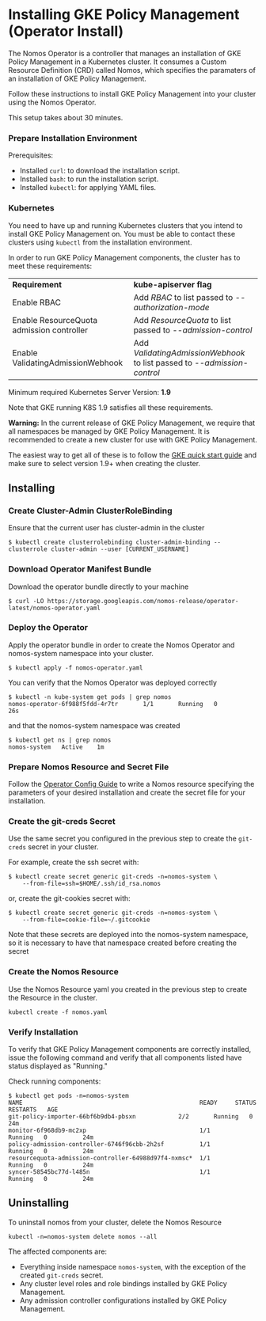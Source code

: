 # Installing GKE Policy Management (Operator Install)

The Nomos Operator is a controller that manages an installation of GKE Policy Management in a Kubernetes cluster. It consumes a Custom Resource Definition (CRD) called Nomos, which specifies the paramaters of an installation of GKE Policy Management.

Follow these instructions to install GKE Policy Management into your cluster using the Nomos Operator.

This setup takes about 30 minutes.

### Prepare Installation Environment

Prerequisites:

*   Installed `curl`: to download the installation script.
*   Installed `bash`: to run the installation script.
*   Installed `kubectl`: for applying YAML files.

### Kubernetes

You need to have up and running Kubernetes clusters that you intend to install
GKE Policy Management on. You must be able to contact these clusters using
`kubectl` from the installation environment.

In order to run GKE Policy Management components, the cluster has to meet these
requirements:

<table>
  <tr>
   <td><strong>Requirement</strong>
   </td>
   <td><strong>kube-apiserver flag</strong>
   </td>
  </tr>
  <tr>
   <td>Enable RBAC
   </td>
   <td>Add <em>RBAC</em> to list passed to <em>--authorization-mode</em>
   </td>
  </tr>
  <tr>
   <td>Enable ResourceQuota admission controller
   </td>
   <td>Add <em>ResourceQuota</em> to list passed to <em>--admission-control</em>
   </td>
  </tr>
  <tr>
   <td>Enable ValidatingAdmissionWebhook
   </td>
   <td>Add <em>ValidatingAdmissionWebhook</em> to list passed to <em>--admission-control</em>
   </td>
  </tr>
</table>

Minimum required Kubernetes Server Version: **1.9**

Note that GKE running K8S 1.9 satisfies all these requirements.

**Warning:** In the current release of GKE Policy Management, we require that
all namespaces be managed by GKE Policy Management. It is recommended to create
a new cluster for use with GKE Policy Management.

The easiest way to get all of these is to follow the
[GKE quick start guide](https://cloud.google.com/kubernetes-engine/docs/quickstart)
and make sure to select version 1.9+ when creating the cluster.

## Installing

### Create Cluster-Admin ClusterRoleBinding
Ensure that the current user has cluster-admin in the cluster

```$bash
$ kubectl create clusterrolebinding cluster-admin-binding --clusterrole cluster-admin --user [CURRENT_USERNAME]
```

### Download Operator Manifest Bundle
Download the operator bundle directly to your machine

```$bash
$ curl -LO https://storage.googleapis.com/nomos-release/operator-latest/nomos-operator.yaml
```

### Deploy the Operator
Apply the operator bundle in order to create the Nomos Operator and nomos-system namespace into your cluster.

```$bash
$ kubectl apply -f nomos-operator.yaml
```

You can verify that the Nomos Operator was deployed correctly
```$bash
$ kubectl -n kube-system get pods | grep nomos
nomos-operator-6f988f5fdd-4r7tr       1/1       Running   0          26s
```

and that the nomos-system namespace was created
```$bash
$ kubectl get ns | grep nomos
nomos-system   Active    1m
```

### Prepare Nomos Resource and Secret File
Follow the [Operator Config Guide](nomos_config.md) to write a Nomos resource specifying the parameters of your desired installation and create the secret file for your installation.

### Create the git-creds Secret

Use the same secret you configured in the previous step to create the `git-creds` secret in your cluster.

For example, create the ssh secret with:

```console
$ kubectl create secret generic git-creds -n=nomos-system \
    --from-file=ssh=$HOME/.ssh/id_rsa.nomos
```

or, create the git-cookies secret with:

```console
$ kubectl create secret generic git-creds -n=nomos-system \
    --from-file=cookie-file=~/.gitcookie
```

Note that these secrets are deployed into the nomos-system namespace, so it is necessary to have that namespace created before creating the secret

### Create the Nomos Resource

Use the Nomos Resource yaml you created in the previous step to create the Resource in the cluster.

```$bash
kubectl create -f nomos.yaml
```

### Verify Installation

To verify that GKE Policy Management components are correctly installed, issue
the following command and verify that all components listed have status
displayed as "Running."

Check running components:

```console
$ kubectl get pods -n=nomos-system
NAME                                                  READY     STATUS    RESTARTS   AGE
git-policy-importer-66bf6b9db4-pbsxn            2/2       Running   0          24m
monitor-6f968db9-mc2xp                                1/1       Running   0          24m
policy-admission-controller-6746f96cbb-2h2sf          1/1       Running   0          24m
resourcequota-admission-controller-64988d97f4-nxmsc*  1/1       Running   0          24m
syncer-58545bc77d-l485n                               1/1       Running   0          24m
```

## Uninstalling

To uninstall nomos from your cluster, delete the Nomos Resource

```$bash
kubectl -n=nomos-system delete nomos --all
```

The affected components are:

*   Everything inside namespace `nomos-system`, with the exception of the created `git-creds` secret.
*   Any cluster level roles and role bindings installed by GKE Policy
    Management.
*   Any admission controller configurations installed by GKE Policy Management.
